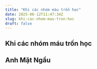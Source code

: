 ```yaml
---
title: "Khi các nhóm máu trốn học"
date: 2025-06-12T11:47:34Z
slug: khi-cac-nhom-mau-tron-hoc
draft: false
---
```


## Khi các nhóm máu trốn học

## Anh Mặt Ngầu

